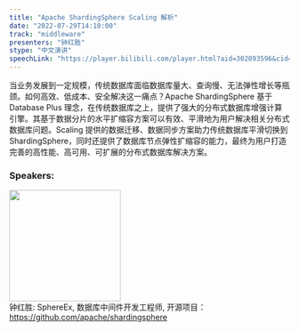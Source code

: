 ```yaml
---
title: "Apache ShardingSphere Scaling 解析"
date: "2022-07-29T14:10:00"
track: "middleware"
presenters: "钟红胜"
stype: "中文演讲"
speechLink: "https://player.bilibili.com/player.html?aid=302093596&cid=807832945&page=1"
---
```

当业务发展到一定规模，传统数据库面临数据库量大、查询慢、无法弹性增长等瓶颈。如何高效、低成本、安全解决这一痛点？Apache ShardingSphere 基于 Database Plus 理念，在传统数据库之上，提供了强大的分布式数据库增强计算引擎。其基于数据分片的水平扩缩容方案可以有效、平滑地为用户解决相关分布式数据库问题。Scaling 提供的数据迁移、数据同步方案助力传统数据库平滑切换到 ShardingSphere，同时还提供了数据库节点弹性扩缩容的能力，最终为用户打造完善的高性能、高可用、可扩展的分布式数据库解决方案。
 ### Speakers: 
 <img src="images/speaker/1165.png" width="200" /><br>钟红胜: SphereEx, 数据库中间件开发工程师, 开源项目：https://github.com/apache/shardingsphere
 
